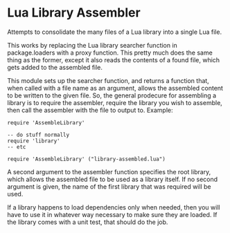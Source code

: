 Lua Library Assembler
=====================

Attempts to consolidate the many files of a Lua library into a single Lua file.

This works by replacing the Lua library searcher function in package.loaders
with a proxy function. This pretty much does the same thing as the former,
except it also reads the contents of a found file, which gets added to the
assembled file.

This module sets up the searcher function, and returns a function that, when
called with a file name as an argument, allows the assembled content to be
written to the given file. So, the general prodecure for assembling a library
is to require the assembler, require the library you wish to assemble, then
call the assembler with the file to output to. Example:

    require 'AssembleLibrary'

    -- do stuff normally
    require 'library'
    -- etc

    require 'AssembleLibrary' ("library-assembled.lua")

A second argument to the assembler function specifies the root library, which
allows the assembled file to be used as a library itself. If no second
argument is given, the name of the first library that was required will be
used.

If a library happens to load dependencies only when needed, then you will have
to use it in whatever way necessary to make sure they are loaded. If the
library comes with a unit test, that should do the job.
